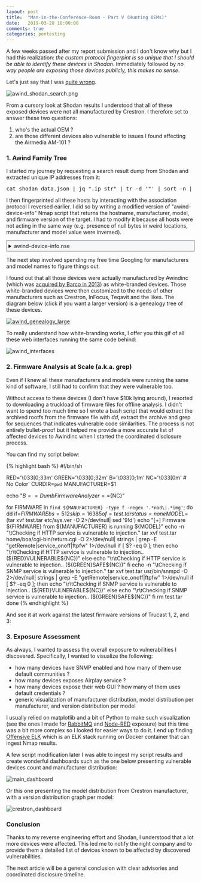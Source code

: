 ```yaml
---
layout: post
title:  "Man-in-the-Conference-Room - Part V (Hunting OEMs)"
date:   2019-03-28 10:00:00
comments: true
categories: pentesting
---
```


A few weeks passed after my report submission and I don't know why but I had this realization: *the custom protocol fingerpint is so unique that I should be able to identify these devices in Shodan*. Immediately followed by *no way people are exposing those devices publicly, this makes no sense*.

Let's just say that I was [quite wrong](https://www.shodan.io/search?query=wppib).

![awind_shodan_search.png]({{site.url}}/assets/awind_shodan_search.png)

From a cursory look at Shodan results I understood that all of these exposed devices were not all manufactured by Crestron. I therefore set to answer these two questions:

1. who's the actual OEM ?
2. are those different devices also vulnerable to issues I found affecting the Airmedia AM-101 ?

### 1. Awind Family Tree

I started my journey by requesting a search result dump from Shodan and extracted unique IP addresses from it:

<pre>
cat shodan_data.json | jq ".ip_str" | tr -d '"' | sort -n | uniq > targets.txt
</pre>

I then fingerprinted all these hosts by interacting with the association protocol I reversed earlier. I did so by writing a modified version of "awind-device-info" Nmap script that returns the hostname, manufacturer, model, and firmware version of the target. I had to modify it because all hosts were not acting in the same way (e.g. presence of null bytes in weird locations, manufacturer and model value were inversed).

<details>
<summary style="background-color:#f6f7f8;padding: 5px;border-color:gray;border-style: solid;border-width: 1px;">awind-device-info.nse</summary>
{% highlight lua %}
local string = require "string"
local nmap = require "nmap"
local shortport = require "shortport"
local stdnse = require "stdnse"
local strbuf = require "strbuf"
local table = require "table"

description = [[
Gathers information (device properties such as hostname, model, make,
and firmware version) from Awind wireless presentation devices and
derivatives using the same method as the manufacturers own client
applications.

References:
    * https://quentinkaiser.be/pentesting/2018/08/21/awind-device-network/
]]

---
-- @usage
-- nmap -p <port> <ip> --script awind-info
--
-- @output
-- PORT   STATE SERVICE REASON
-- 389/tcp open  awind-associate syn-ack ttl 64 Awind scdecapp association
-- | awind-info:
-- |   Hostname: AirMedia-16309f
-- |   Make: Crestron
-- |   Model: WiPG1K5s
-- |_  Version: 2.6.0.6
--
-- @xmloutput
-- <elem key="Hostname">AirMedia-16309f</elem>
-- <elem key="Make">Crestro100111101110001\x02a</elem>
-- <elem key="Model">WiPG1K5s</elem>
-- <elem key="Version">2.6.0.6</elem>

author = "Quentin Kaiser"
license = "Same as Nmap--See https://nmap.org/book/man-legal.html"

categories = {"default", "discovery", "safe", "version"}

portrule = shortport.portnumber({389, 3268})

action = function(host, port)

  local result = stdnse.output_table()

  -- ping/pong verbs
  local ping = "wppaliveROCK"
  local pong = "wppaliveROLL"

  -- socket handler
  local socket = nmap.new_socket()
  local catch = function() socket:close() end
  local try = nmap.new_try(catch)

  -- connect
  try(socket:connect(host, port))
  socket:set_timeout(7500)
  try(socket:send(ping))
  data = try(socket:receive())

  -- we check it's actually an Awind device
  if not string.match(data, pong) then
    return stdnse.format_output(false, "Not an Awind device.")
  end

  try(socket:send("wppcmd\x00\x00\x90"))
  data = try(socket:receive())
  payload = stdnse.tohex(data)
  x, y = payload:find("41575050") -- AWPP
  idx = y + 25
  curr_idx = idx

  while payload:sub(curr_idx, curr_idx+1) ~= "00" do
    curr_idx = curr_idx + 2
  end
  result["Hostname"] = stdnse.fromhex(payload:sub(idx, curr_idx-1))

  -- skip garbage
  while payload:sub(curr_idx, curr_idx+1) == "00" do
    curr_idx = curr_idx + 2
  end
  idx = curr_idx

  -- parse make
  while payload:sub(curr_idx, curr_idx+1) ~= "00" do
    curr_idx = curr_idx + 2
  end

  make = stdnse.fromhex(payload:sub(idx, curr_idx-1))
  if make == "awind" or make == "Extron" or make == "wga310" or make == "wga315" or make == "WPS" or make == "Teq" or make == "OPTOMA" or make == "barco" then
    result["Make"] = stdnse.fromhex(payload:sub(idx, curr_idx-1))
    while payload:sub(curr_idx, curr_idx+1) == "00" do
      curr_idx = curr_idx + 2
    end
    while payload:sub(curr_idx, curr_idx+1) ~= "00" do
      curr_idx = curr_idx + 2
    end
  else
    if string.find(make, "Crestro") or string.find(make, "crestro") then
      result["Make"] = "Crestron"
    elseif string.find(make, "BlackBo") then
      result["Make"] = "Black Box Network Services"
    elseif string.find(make, "WPS") then
      result["Make"] = "WPS"
    else
      result["Make"] = make
    end
  end

  -- skip garbage
  while payload:sub(curr_idx, curr_idx+1) == "00" do
    curr_idx = curr_idx + 2
  end
  curr_idx = curr_idx + 20
  while payload:sub(curr_idx, curr_idx+1) == "00" do
    curr_idx = curr_idx + 2
  end
  idx = curr_idx

  -- parse model
  while payload:sub(curr_idx, curr_idx+1) ~= "00" do
    curr_idx = curr_idx + 2
  end
  model = stdnse.fromhex(payload:sub(idx, curr_idx-1))
  if model == "INFOCUS" then
    result["Model"] = result["Make"]
    result["Make"] = model
  else
    result["Model"] = model
  end


  -- skip garbage
  idx = idx + 32

  -- parse firmware version number
  result["Version"] = (tonumber(payload:sub(idx, idx+1)) or "") .. "." .. (tonumber(payload:sub(idx+2, idx+3)) or "") .. "." .. (tonumber(payload:sub(idx+4, idx+5)) or "").. "." .. (tonumber(payload:sub(idx+6, idx+7)) or "")

  socket:close()
  return result
end

{% endhighlight %}
</details>

The next step involved spending my free time Googling for manufacturers and model names to figure things  out.

I found out that all those devices were actually manufactured by Awindinc (which was [acquired by Barco in 2013]()) as white-branded devices. Those white-branded devices were then customized to the needs of other manufacturers such as Crestron, InFocus, Teqavit and the likes. The diagram below (click if you want a larger version) is a genealogy tree of these devices.

[![awind_genealogy_large]({{site.url}}/assets/awind_genealogy_small.png)]({{site.url}}/assets/awind_genealogy_large.png)

To really understand how white-branding works, I offer you this gif of all these web interfaces running the same code behind:

![awind_interfaces]({{site.url}}/assets/awind_interfaces.gif)


<!-- explain methodology to create genealogy of chips and OEM process ? -->

### 2. Firmware Analysis at Scale (a.k.a. grep)

Even if I knew all these manufacturers and models were running the same kind of software, I still had to confirm that they were vulnerable too.

Without access to these devices (I don't have $10k lying around), I resorted to downloading a truckload of firmware files for offline analysis. I didn't want to spend too much time so I wrote a bash script that would extract the archived rootfs from the firmware file with *dd*, extract the archive and grep for sequences that indicates vulnerable code similarities. The process is not entirely bullet-proof but it helped me provide a more accurate list of affected devices to Awindinc when I started the coordinated disclosure process.

You can find my script below:

{% highlight bash %}
#!/bin/sh

RED='\033[0;33m'
GREEN='\033[0;32m'
B='\033[0;1m'
NC='\033[0m' # No Color'
CURDIR=`pwd`
MANUFACTURER=$1

echo "${B}== Dumb Firmware Analyzer ==${NC}"

for FIRMWARE in `find ${MANUFACTURER} -type f -regex '.*nad\|.*img'`; do
    dd if=${FIRMWARE} bs=512 skip=16385 of=test.tar status=none
    MODEL=$(tar xvf test.tar etc/sys.ver -O 2>/dev/null| sed '9!d')
    echo "[+] Firmware ${FIRMWARE} from ${MANUFACTURER} is running ${MODEL}"
    echo -n "\tChecking if HTTP service is vulnerable to injection."
    tar xvf test.tar home/boa/cgi-bin/return.cgi -O 2>/dev/null| strings | grep -E "getRemote|service_onoff|ftpfw" 1>/dev/null
    if [ $? -eq 0 ]; then
        echo "\r\tChecking if HTTP service is vulnerable to injection.. (${RED}VULNERABLE${NC})"
    else
        echo "\r\tChecking if HTTP service is vulnerable to injection.. (${GREEN}SAFE${NC})"
    fi
    echo -n "\tChecking if SNMP service is vulnerable to injection."
    tar xvf test.tar usr/bin/snmpd -O 2>/dev/null| strings | grep -E "getRemote|service_onoff|ftpfw" 1>/dev/null
    if [ $? -eq 0 ]; then
        echo "\r\tChecking if SNMP service is vulnerable to injection.. (${RED}VULNERABLE${NC})"
    else
        echo "\r\tChecking if SNMP service is vulnerable to injection.. (${GREEN}SAFE${NC})"
    fi
    rm test.tar
done
{% endhighlight %}

And see it at work against the latest firmware versions of Trucast 1, 2, and 3:

<script src="https://asciinema.org/a/6vjkrdj1eU5RKlOdnkyj7taxH.js" id="asciicast-6vjkrdj1eU5RKlOdnkyj7taxH" async></script>


### 3. Exposure Assessment

As always, I wanted to assess the overall exposure to vulnerabilities I discovered. Specifically, I wanted to visualize the following:

* how many devices have SNMP enabled and how many of them use default communities ?
* how many devices exposes Airplay service ?
* how many devices expose their web GUI ? how many of them uses default credentials ?
* generic visualization of manufacturer distribution, model distribution per manufacturer, and version distribution per model

I usually relied on matplotlib and a bit of Python to make such visualization (see the ones I made for [RabbitMQ]({{site.url}}/security/tool/2017/08/28/cottontail-release/) and [Node-RED]({{site.url}}/pentesting/2018/09/07/node-red-rce/) exposure) but this time was a bit more complex so I looked for easier ways to do it. I end up finding [Offensive ELK](https://github.com/marco-lancini/docker_offensive_elk) which is an ELK stack running on Docker container that can ingest Nmap results.

A few script modification later I was able to ingest my script results and create wonderful dashboards such as the one below presenting vulnerable devices count and manufacturer distribution:

![main_dashboard]({{site.url}}/assets/offensive_elk_main_dashboard.png)

Or this one presenting the model distribution from Crestron manufacturer, with a version distribution graph per model:

![crestron_dashboard]({{site.url}}/assets/offensive_elk_crestron_dashboard.png)

### Conclusion

Thanks to my reverse engineering effort and Shodan, I understood that a lot more devices were affected.
This led me to notify the right company and to provide them a detailed list of devices known to be affected by discovered vulnerabilities.

The next article will be a general conclusion with clear advisories and coordinated disclosure timeline.

